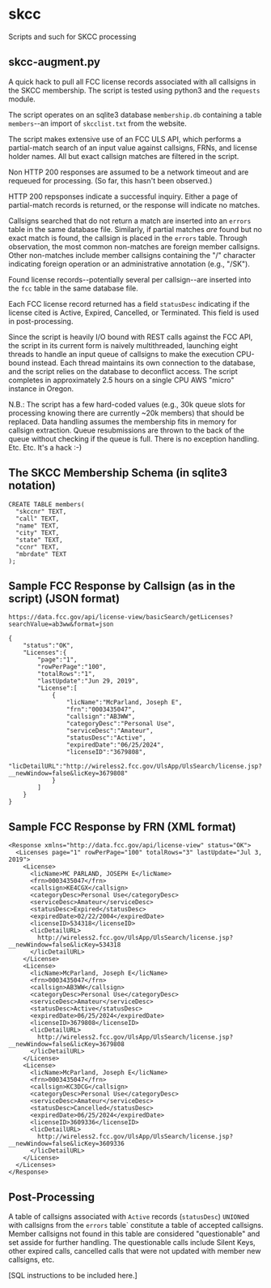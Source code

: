 # skcc
Scripts and such for SKCC processing

## skcc-augment.py

A quick hack to pull all FCC license records associated with all callsigns in the SKCC membership. The script is tested using python3 and the `requests` module.

The script operates on an sqlite3 database `membership.db` containing a table `members`--an import of `skcclist.txt` from the website.

The script makes extensive use of an FCC ULS API, which performs a partial-match search of an input value against callsigns, FRNs, and license holder names.  All but exact callsign matches are filtered in the script.

Non HTTP 200 responses are assumed to be a network timeout and are requeued for processing. (So far, this hasn't been observed.)

HTTP 200 repsponses indicate a successful inquiry. Either a page of partial-match records is returned, or the response will indicate no matches.

Callsigns searched that do not return a match are inserted into an `errors` table in the same database file. Similarly, if partial matches *are* found but no exact match is found, the callsign is placed in the `errors` table. Through observation, the most common non-matches are foreign member callsigns. Other non-matches include member callsigns containing the "/" character indicating foreign operation or an administrative annotation (e.g., "/SK").

Found license records--potentially several per callsign--are inserted into the `fcc` table in the same database file.

Each FCC license record returned has a field `statusDesc` indicating if the license cited is Active, Expired, Cancelled, or Terminated. This field is used in post-processing.

Since the script is heavily I/O bound with REST calls against the FCC API, the script in its current form is naively multithreaded, launching eight threads to handle an input queue of callsigns to make the execution CPU-bound instead. Each thread maintains its own connection to the database, and the script relies on the database to deconflict access. The script completes in approximately 2.5 hours on a single CPU AWS "micro" instance in Oregon.

N.B.: The script has a few hard-coded values (e.g., 30k queue slots for processing knowing there are currently ~20k members) that should be replaced. Data handling assumes the membership fits in memory for callsign extraction. Queue resubmissions are thrown to the back of the queue without checking if the queue is full. There is no exception handling. Etc. Etc. It's a hack :-)

## The SKCC Membership Schema (in sqlite3 notation)
```
CREATE TABLE members(
  "skccnr" TEXT,
  "call" TEXT,
  "name" TEXT,
  "city" TEXT,
  "state" TEXT,
  "ccnr" TEXT,
  "mbrdate" TEXT
);
```
## Sample FCC Response by Callsign (as in the script) (JSON format)
```
https://data.fcc.gov/api/license-view/basicSearch/getLicenses?searchValue=ab3ww&format=json

{
	"status":"OK",
	"Licenses":{
		"page":"1",
		"rowPerPage":"100",
		"totalRows":"1",
		"lastUpdate":"Jun 29, 2019",
		"License":[
			{
				"licName":"McParland, Joseph E",
				"frn":"0003435047",
				"callsign":"AB3WW",
				"categoryDesc":"Personal Use",
				"serviceDesc":"Amateur",
				"statusDesc":"Active",
				"expiredDate":"06/25/2024",
				"licenseID":"3679808",
				"licDetailURL":"http://wireless2.fcc.gov/UlsApp/UlsSearch/license.jsp?__newWindow=false&licKey=3679808"
			}
		]
	}
}
```
## Sample FCC Response by FRN (XML format)
```
<Response xmlns="http://data.fcc.gov/api/license-view" status="OK">
  <Licenses page="1" rowPerPage="100" totalRows="3" lastUpdate="Jul 3, 2019">
    <License>
      <licName>MC PARLAND, JOSEPH E</licName>
      <frn>0003435047</frn>
      <callsign>KE4CGX</callsign>
      <categoryDesc>Personal Use</categoryDesc>
      <serviceDesc>Amateur</serviceDesc>
      <statusDesc>Expired</statusDesc>
      <expiredDate>02/22/2004</expiredDate>
      <licenseID>534318</licenseID>
      <licDetailURL>
        http://wireless2.fcc.gov/UlsApp/UlsSearch/license.jsp?__newWindow=false&licKey=534318
      </licDetailURL>
    </License>
    <License>
      <licName>McParland, Joseph E</licName>
      <frn>0003435047</frn>
      <callsign>AB3WW</callsign>
      <categoryDesc>Personal Use</categoryDesc>
      <serviceDesc>Amateur</serviceDesc>
      <statusDesc>Active</statusDesc>
      <expiredDate>06/25/2024</expiredDate>
      <licenseID>3679808</licenseID>
      <licDetailURL>
        http://wireless2.fcc.gov/UlsApp/UlsSearch/license.jsp?__newWindow=false&licKey=3679808
      </licDetailURL>
    </License>
    <License>
      <licName>McParland, Joseph E</licName>
      <frn>0003435047</frn>
      <callsign>KC3DCG</callsign>
      <categoryDesc>Personal Use</categoryDesc>
      <serviceDesc>Amateur</serviceDesc>
      <statusDesc>Cancelled</statusDesc>
      <expiredDate>06/25/2024</expiredDate>
      <licenseID>3609336</licenseID>
      <licDetailURL>
        http://wireless2.fcc.gov/UlsApp/UlsSearch/license.jsp?__newWindow=false&licKey=3609336
      </licDetailURL>
    </License>
  </Licenses>
</Response>
```

## Post-Processing

A table of callsigns associated with `Active` records (`statusDesc`) `UNION`ed with callsigns from the `errors` table` constitute a table of accepted callsigns.  Member callsigns not found in this table are considered "questionable" and set asside for further handling.  The questionable calls include Silent Keys, other expired calls, cancelled calls that were not updated with member new callsigns, etc.

[SQL instructions to be included here.]
